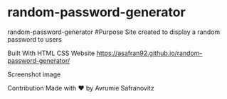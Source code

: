 # random-password-generator
random-password-generator
#Purpose Site created to display a random password to users

Built With
HTML
CSS
Website
https://asafran92.github.io/random-password-generator/

Screenshot
image

Contribution
Made with ❤️ by Avrumie Safranovitz